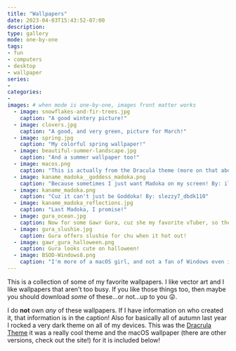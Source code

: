 ```yaml
---
title: "Wallpapers"
date: 2023-04-03T15:43:52-07:00
description: 
type: gallery
mode: one-by-one
tags:
- fun
- computers
- desktop
- wallpaper
series:
-
categories:
-
images: # when mode is one-by-one, images front matter works
  - image: snowflakes-and-fir-trees.jpg
    caption: "A good wintery picture!"
  - image: clovers.jpg
    caption: "A good, and very green, picture for March!"
  - image: spring.jpg
    caption: "My colorful spring wallpaper!"
  - image: beautiful-summer-landscape.jpg 
    caption: "And a summer wallpaper too!"
  - image: macos.png
    caption: "This is actually from the Dracula theme (more on that above)"
  - image: kaname_madoka__goddess_madoka.png
    caption: "Because sometimes I just want Madoka on my screen! By: illustratedillusions"
  - image: kaname_madoka.png 
    caption: "Cuz it can't just be Goddoka! By: slezzy7_dbdk110"
  - image: kaname_madoka_reflections.jpg
    caption: "Last Madoka, I promise!"
  - image: gura_ocean.jpg
    caption: Now for some Gawr Gura, cuz she my favorite vTuber, so there!
  - image: gura_slushie.jpg
    caption: Gura offers slushie for chu when it hot out!
  - image: gawr_gura_halloween.png
    caption: Gura looks cute on halloween!
  - image: BSOD-Windows8.png
    caption: "I'm more of a macOS girl, and not a fan of Windows even if I still have to use it...so this is my Windows wallpaper XD"
---
```


This is a collection of some of my favorite wallpapers. I like vector art and I like wallpapers that aren't too busy. If you like those things too, then maybe you should download *some* of these...or not...up to you 😜.

I do **not** own *any* of these wallpapers. If I have information on who created it, that information is in the caption! Also for basically all of autumn last year I rocked a very dark theme on all of my devices. This was the [Dracrula Theme](https://draculatheme.com) it was a really cool theme and the macOS wallpaper (there are other versions, check out the site!) for it is included below!
